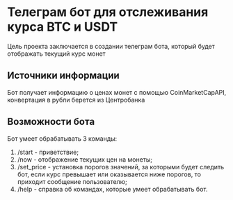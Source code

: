 # Телеграм бот для отслеживания курса BTC и USDT
Цель проекта заключается в создании телеграм бота, который будет отображать текущий курс монет
## Источники информации
Бот получает информацию о ценах монет с помощью CoinMarketCapAPI, конвертация в рубли берется из Центробанка
## Возможности бота
Бот умеет обрабатывать 3 команды:
1. /start - приветствие;
2. /now - отображение текущих цен на монеты;
3. /set_price - установка порогов значений, за которыми будет следить бот, если курс превышает или оказывается ниже порогов, то приходит сообщение пользователю;
4. /help - справка об командах, которые умеет обрабатывать бот.
